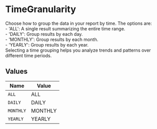 # TimeGranularity

Choose how to group the data in your report by time. The options are:<br>- 'ALL': A single result summarizing the entire time range.<br>- 'DAILY': Group results by each day.<br>- 'MONTHLY': Group results by each month.<br>- 'YEARLY': Group results by each year.<br>Selecting a time grouping helps you analyze trends and patterns over different time periods.


## Values

| Name      | Value     |
| --------- | --------- |
| `ALL`     | ALL       |
| `DAILY`   | DAILY     |
| `MONTHLY` | MONTHLY   |
| `YEARLY`  | YEARLY    |